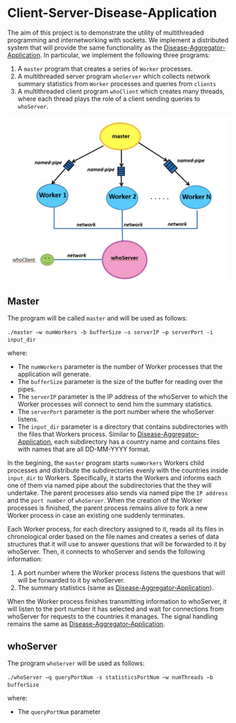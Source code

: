 # Client-Server-Disease-Application

The aim of this project is to demonstrate the utility of multithreaded programming and internetworking with sockets. We implement a distributed system that will provide the same functionality as the [Disease-Aggregator-Application](https://github.com/PanPapag/Disease-Aggregator-Application). In particular, we implement the following three programs: 

1. A ```master``` program that creates a series of ```Worker``` processes.
2. A multithreaded server program ```whoServer``` which collects network summary statistics from ```Worker``` processes and queries from ```clients```
3. A multithreaded client program ```whoClient``` which creates many threads, where each thread plays the role of a client sending queries to ```whoServer```.

![](system_design.png)

## Master 

The program will be called ```master``` and will be used as follows:

```./master –w numWorkers -b bufferSize –s serverIP –p serverPort -i input_dir```

where:

* The ```numWorkers``` parameter is the number of Worker processes that the application will generate.
* The ```bufferSize``` parameter is the size of the buffer for reading over the pipes.
* The ```serverIP``` parameter is the IP address of the whoServer to which the Worker processes will connect to
send him the summary statistics.
* The ```serverPort``` parameter is the port number where the whoServer listens.
* The ```input_dir``` parameter is a directory that contains subdirectories with the files that Workers process. Similar to [Disease-Aggregator-Application](https://github.com/PanPapag/Disease-Aggregator-Application), each subdirectory has a country name and contains files with names that are all DD-MM-YYYY format.

In the begining, the ```master``` program starts ```numWorkers``` Workers child processes and distribute the subdirectories evenly with the countries inside ```input_dir``` to Workers. Specifically, it starts the Workers and informs each one of them via named pipe about the subdirectories that the they will undertake. The parent processes also sends via named pipe the ```IP address``` and the ```port number``` of ```whoServer```. When the creation of the Worker processes is finished, the parent process remains alive to fork a new Worker process in case an existing one suddenly terminates.

Each Worker process, for each directory assigned to it, reads all its files in chronological order based on the file names and creates a series of data structures that it will use to answer questions that will be forwarded to it by whoServer. Then, it connects to whoServer and sends the following information:
1. A port number where the Worker process listens the questions that will will be forwarded to it by whoServer.
2. The summary statistics (same as [Disease-Aggregator-Application](https://github.com/PanPapag/Disease-Aggregator-Application)).

When the Worker process finishes transmitting information to whoServer, it will listen to the port number it has selected and wait for connections from whoServer for requests to the countries it manages. The signal handling remains the same as [Disease-Aggregator-Application](https://github.com/PanPapag/Disease-Aggregator-Application).

## whoServer

The program ```whoServer``` will be used as follows:

```./whoServer –q queryPortNum -s statisticsPortNum –w numThreads –b bufferSize```

where:

* The ```queryPortNum``` parameter
